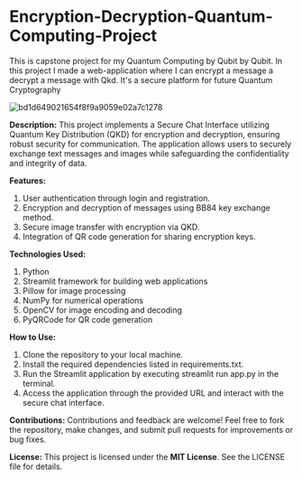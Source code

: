 # Encryption-Decryption-Quantum-Computing-Project
This is capstone project for my Quantum Computing by Qubit by Qubit. In this project I made a web-application where I can encrypt a message a decrypt a message with Qkd. It's a secure platform for future Quantum Cryptography

![bd1d649021654f8f9a9059e02a7c1278](https://github.com/wahidpanda/Encryption-Decryption-Quantum-Computing-Project/assets/110899864/308ffc4d-a941-40a4-a880-7c1c72c727b9)

**Description:**
This project implements a Secure Chat Interface utilizing Quantum Key Distribution (QKD) for encryption and decryption, ensuring robust security for communication. The application allows users to securely exchange text messages and images while safeguarding the confidentiality and integrity of data.

**Features:**

1. User authentication through login and registration.
2. Encryption and decryption of messages using BB84 key exchange method.
3. Secure image transfer with encryption via QKD.
4. Integration of QR code generation for sharing encryption keys.

**Technologies Used:**

1. Python
2. Streamlit framework for building web applications
3. Pillow for image processing
4. NumPy for numerical operations
5. OpenCV for image encoding and decoding
6. PyQRCode for QR code generation

**How to Use:**

1. Clone the repository to your local machine.
2. Install the required dependencies listed in requirements.txt.
3. Run the Streamlit application by executing streamlit run app.py in the terminal.
4. Access the application through the provided URL and interact with the secure chat interface.


**Contributions:**
Contributions and feedback are welcome! Feel free to fork the repository, make changes, and submit pull requests for improvements or bug fixes.

**License:**
This project is licensed under the **MIT License**. See the LICENSE file for details.
